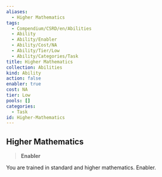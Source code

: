 ```yaml
---
aliases:
  - Higher Mathematics
tags:
  - Compendium/CSRD/en/Abilities
  - Ability
  - Ability/Enabler
  - Ability/Cost/NA
  - Ability/Tier/Low
  - Ability/Categories/Task
title: Higher Mathematics
collection: Abilities
kind: Ability
action: false
enabler: true
cost: NA
tier: Low
pools: []
categories:
  - Task
id: Higher-Mathematics
---
```

## Higher Mathematics    
>**Enabler**  
    
You are trained in standard and higher mathematics. Enabler.
